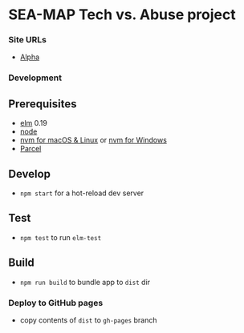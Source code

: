 # SEA-MAP Tech vs. Abuse project

### Site URLs
- [Alpha](http://neontribe.github.io/sea-map)

### Development 

## Prerequisites
- [elm](http://elm-lang.org/) 0.19
- [node](https://nodejs.org/)
- [nvm for macOS & Linux](https://github.com/nvm-sh/nvm) or [nvm for Windows](https://github.com/coreybutler/nvm-windows)
- [Parcel](https:://parceljs.org)

## Develop
- `npm start` for a hot-reload dev server

## Test
- `npm test` to run `elm-test`

## Build
- `npm run build` to bundle app to `dist` dir

### Deploy to GitHub pages
- copy contents of `dist` to `gh-pages` branch
